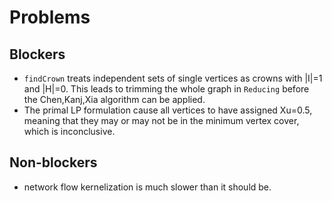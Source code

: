 # Problems
## Blockers
- `findCrown` treats independent sets of single vertices as crowns with |I|=1 and |H|=0. This leads to trimming the whole graph in `Reducing` before the Chen,Kanj,Xia algorithm can be applied.
- The primal LP formulation cause all vertices to have assigned Xu=0.5, meaning that they may or may not be in the minimum vertex cover, which is inconclusive.

## Non-blockers
- network flow kernelization is much slower than it should be.